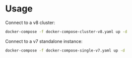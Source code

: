 # Usage
Connect to a v8 cluster:
```bash
docker-compose -f docker-compose-cluster-v8.yaml up -d
```

Connect to a v7 standalone instance:
```bash
docker-compose -f docker-compose-single-v7.yaml up -d
```